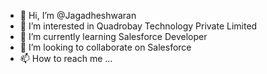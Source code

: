 - 👋 Hi, I’m @Jagadheshwaran
- 👀 I’m interested in Quadrobay Technology Private Limited
- 🌱 I’m currently learning Salesforce Developer
- 💞️ I’m looking to collaborate on Salesforce
- 📫 How to reach me ...

<!---
Jagadheshwaran/Jagadheshwaran is a ✨ special ✨ repository because its `README.md` (this file) appears on your GitHub profile.
You can click the Preview link to take a look at your changes.
--->
